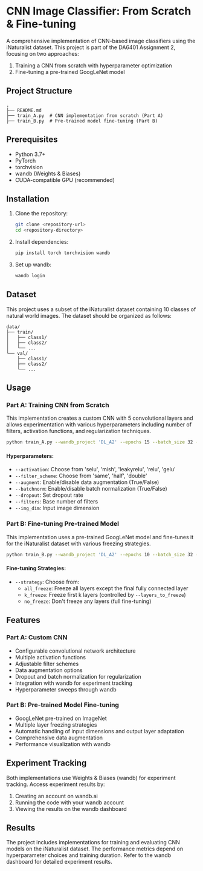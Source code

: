 # CNN Image Classifier: From Scratch & Fine-tuning

A comprehensive implementation of CNN-based image classifiers using the iNaturalist dataset. This project is part of the DA6401 Assignment 2, focusing on two approaches:
1. Training a CNN from scratch with hyperparameter optimization
2. Fine-tuning a pre-trained GoogLeNet model

## Project Structure

```
.
├── README.md
├── train_A.py  # CNN implementation from scratch (Part A)
├── train_B.py  # Pre-trained model fine-tuning (Part B)
```

## Prerequisites

* Python 3.7+
* PyTorch
* torchvision
* wandb (Weights & Biases)
* CUDA-compatible GPU (recommended)

## Installation

1. Clone the repository:
   ```bash
   git clone <repository-url>
   cd <repository-directory>
   ```

2. Install dependencies:
   ```bash
   pip install torch torchvision wandb
   ```

3. Set up wandb:
   ```bash
   wandb login
   ```

## Dataset

This project uses a subset of the iNaturalist dataset containing 10 classes of natural world images. The dataset should be organized as follows:

```
data/
├── train/
│   ├── class1/
│   ├── class2/
│   └── ...
└── val/
    ├── class1/
    ├── class2/
    └── ...
```

## Usage

### Part A: Training CNN from Scratch

This implementation creates a custom CNN with 5 convolutional layers and allows experimentation with various hyperparameters including number of filters, activation functions, and regularization techniques.

```bash
python train_A.py --wandb_project 'DL_A2' --epochs 15 --batch_size 32 --learning_rate 0.0001 --activation relu --filters 32 --filter_scheme double --augment True --dropout 0.2 --batchnorm True --dense_units 256 --kernel_size 3 --img_dim 256 --train_dir './data/train' --test_dir './data/val'
```

#### Hyperparameters:
* `--activation`: Choose from 'selu', 'mish', 'leakyrelu', 'relu', 'gelu'
* `--filter_scheme`: Choose from 'same', 'half', 'double'
* `--augment`: Enable/disable data augmentation (True/False)
* `--batchnorm`: Enable/disable batch normalization (True/False)
* `--dropout`: Set dropout rate
* `--filters`: Base number of filters
* `--img_dim`: Input image dimension

### Part B: Fine-tuning Pre-trained Model

This implementation uses a pre-trained GoogLeNet model and fine-tunes it for the iNaturalist dataset with various freezing strategies.

```bash
python train_B.py --wandb_project 'DL_A2' --epochs 10 --batch_size 32 --strategy k_freeze --layers_to_freeze 15 --train_data_dir './data/train' --test_data_dir './data/val'
```

#### Fine-tuning Strategies:
* `--strategy`: Choose from:
  * `all_freeze`: Freeze all layers except the final fully connected layer
  * `k_freeze`: Freeze first k layers (controlled by `--layers_to_freeze`)
  * `no_freeze`: Don't freeze any layers (full fine-tuning)

## Features

### Part A: Custom CNN
* Configurable convolutional network architecture
* Multiple activation functions
* Adjustable filter schemes
* Data augmentation options
* Dropout and batch normalization for regularization
* Integration with wandb for experiment tracking
* Hyperparameter sweeps through wandb

### Part B: Pre-trained Model Fine-tuning
* GoogLeNet pre-trained on ImageNet
* Multiple layer freezing strategies
* Automatic handling of input dimensions and output layer adaptation
* Comprehensive data augmentation
* Performance visualization with wandb

## Experiment Tracking

Both implementations use Weights & Biases (wandb) for experiment tracking. Access experiment results by:
1. Creating an account on wandb.ai
2. Running the code with your wandb account
3. Viewing the results on the wandb dashboard

## Results

The project includes implementations for training and evaluating CNN models on the iNaturalist dataset. The performance metrics depend on hyperparameter choices and training duration. Refer to the wandb dashboard for detailed experiment results.

